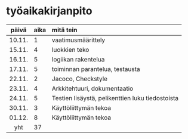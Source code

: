 # työaikakirjanpito

| päivä | aika | mitä tein  |
| :----:|:-----| :-----|
| 10.11. | 1    | vaatimusmäärittely|
| 15.11. | 4    | luokkien teko|
| 16.11. | 5    | logiikan rakentelua|
| 17.11. | 5    | toiminnan parantelua, testausta|
| 22.11. | 2    | Jacoco, Checkstyle|
| 23.11. | 4    | Arkkitehtuuri, dokumentaatio|
| 24.11. | 5    | Testien lisäystä, pelikenttien luku tiedostoista|
| 30.11. | 3   | Käyttöliittymän tekoa|
| 01.12. | 8    | Käyttöliittymän tekoa|
| yht    | 37   | 
